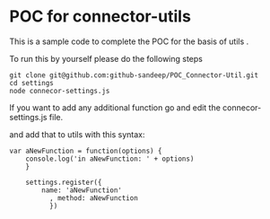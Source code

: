 # POC for connector-utils

This is a sample code to complete the POC for the basis of utils .

To run this by yourself please do the following steps

```
git clone git@github.com:github-sandeep/POC_Connector-Util.git
cd settings
node connecor-settings.js
```
If you want to add any additional function go and edit the connecor-settings.js file.

and add that to utils with this syntax:
```
var aNewFunction = function(options) {
    console.log('in aNewFunction: ' + options)
    }
    
    settings.register({
        name: 'aNewFunction'
          , method: aNewFunction
          })
 ```
